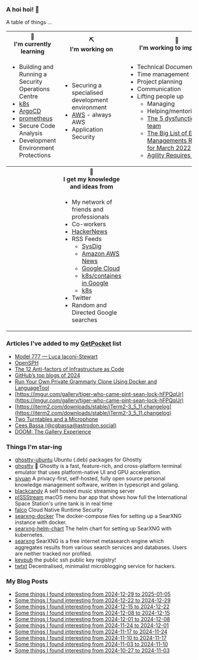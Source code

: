 ### A hoi hoi! 👋

A table of things ...

<table>
    <tr>
        <th>🌱<br/>I'm currently learning</th>
        <th>⛏<br/> I'm working on</th>
        <th>🚧<br/>I'm working to improve on</th>
    </tr>
    <tr>
        <td>
            <ul>
                <li>Building and Running a Security Operations Centre</li>
                <li><a href="https://kubernetes.io/">k8s</a></li>
                <li><a href="https://argoproj.github.io/">ArgoCD</a></li>
                <li><a href="https://prometheus.io/">prometheus</a></li>
                <li>Secure Code Analysis</li>
                <li>Development Environment Protections</li>
            </ul>
        </td>
        <td>
            <ul>
                <li>Securing a specialised development environment</li>
                <li><a href="https://aws.amazon.com/">AWS</a> - always AWS</li>
                <li>Application Security</li>
            </ul>
        </td>
        <td>
            <ul>
                <li>Technical Documentation</li>
                <li>Time management</li>
                <li>Project planning</li>
                <li>Communication</li>
                <li>Lifting people up
                    <ul>
                      <li>Managing</li>
                      <li>Helping/mentoring/coaching</li>
                      <li><a href="https://valid.com/5-dysfunctions-of-a-team/">The 5 dysfunctions of a team</a></li>
                      <li><a href="https://practicallyleading.dev/the-big-list-of-engineering-management-resources-march-2022">The Big List of Engineering Managements Resources - for March 2022</a></li>
                      <li><a href="https://www.industriallogic.com/blog/agility-requires-balance/">Agility Requires Balance</a></li>
                    </ul>
                </li>
            </ul>
        </td>
    </tr>
    <tr>
        <th>&nbsp;</th>
        <th>🏫<br/>I get my knowledge and ideas from</th>
        <th>&nbsp;</th>
    </tr>
    <tr>
        <td>&nbsp;</td>
        <td>
            <ul>
                <li>My network of friends and professionals</li>
                <li>Co-workers</li>
                <li><a href="https://news.ycombinator.com/">HackerNews</a></li>
                <li>RSS Feeds
                    <ul>
                        <li><a href="http://fetchrss.com/rss/5b4e9e358a93f8cc058b4567960404014.xml">SysDig</a></li>
                        <li><a href="https://aws.amazon.com/new/feed/">Amazon AWS News</a></li>
                        <li><a href="https://cloudblog.withgoogle.com/rss/">Google Cloud</a></li>
                        <li><a href="https://cloudblog.withgoogle.com/products/containers-kubernetes/rss/">k8s/containes in Google</a></li>
                        <li><a href="https://kubernetes.io/feed.xml">k8s</a></li>
                    </ul>
                </li>
                <li>Twitter</li>
                <li>Random and Directed Google searches</li>
            </ul>
        </td>
        <td>&nbsp;</td>
    </tr>
</table>

### Articles I've added to my [GetPocket](https://getpocket.com/) list

* [Model 777 — Luca Iaconi-Stewart](https://www.lucaiaconistewart.com/model-777)
* [OpenSPH](https://pavelsevecek.github.io/)
* [The 12 Anti-factors of Infrastructure as Code](https://itnext.io/the-12-anti-factors-of-infrastructure-as-code-acb52fba3ae0)
* [GitHub’s top blogs of 2024](https://github.blog/developer-skills/githubs-top-blog-posts-of-2024/)
* [Run Your Own Private Grammarly Clone Using Docker and LanguageTool](https://www.howtogeek.com/run-your-own-private-grammarly-clone-using-docker-and-languagetool/)
* [https://imgur.com/gallery/tiger-who-came-pint-sean-lock-hFPQqUr](https://imgur.com/gallery/tiger-who-came-pint-sean-lock-hFPQqUr)
* [https://iterm2.com/downloads/stable/iTerm2-3_5_11.changelog](https://iterm2.com/downloads/stable/iTerm2-3_5_11.changelog)
* [Two Turntables and a Microphone](https://goodfuzzysounds.com/ma/docs/funnyversion.htm)
* [Cees Bassa (@cgbassa@astrodon.social)](https://astrodon.social/@cgbassa/113770318993975063)
* [DOOM: The Gallery Experience](https://bobatealee.itch.io/doom-the-gallery-experience)

### Things I'm star-ing

* [ghostty-ubuntu](https://github.com/mkasberg/ghostty-ubuntu)
  Ubuntu (.deb) packages for Ghostty
* [ghostty](https://github.com/ghostty-org/ghostty)
  👻 Ghostty is a fast, feature-rich, and cross-platform terminal emulator that uses platform-native UI and GPU acceleration.
* [siyuan](https://github.com/siyuan-note/siyuan)
  A privacy-first, self-hosted, fully open source personal knowledge management software, written in typescript and golang.
* [blackcandy](https://github.com/blackcandy-org/blackcandy)
  A self hosted music streaming server
* [pISSStream](https://github.com/Jaennaet/pISSStream)
  macOS menu bar app that shows how full the International Space Station's urine tank is in real time
* [falco](https://github.com/falcosecurity/falco)
  Cloud Native Runtime Security
* [searxng-docker](https://github.com/searxng/searxng-docker)
  The docker-compose files for setting up a SearXNG instance with docker.
* [searxng-helm-chart](https://github.com/searxng/searxng-helm-chart)
  The helm chart for setting up SearXNG with kubernetes.
* [searxng](https://github.com/searxng/searxng)
  SearXNG is a free internet metasearch engine which aggregates results from various search services and databases. Users are neither tracked nor profiled.
* [keypub](https://github.com/skariel/keypub)
  the public ssh public key registry!
* [twtxt](https://github.com/buckket/twtxt)
  Decentralised, minimalist microblogging service for hackers.

### My Blog Posts

* [Some things I found interesting from 2024-12-29 to 2025-01-05](https://pgmac.net.au/last-week/2025/01/05/interesting-last-week.html)
* [Some things I found interesting from 2024-12-22 to 2024-12-29](https://pgmac.net.au/last-week/2024/12/29/interesting-last-week.html)
* [Some things I found interesting from 2024-12-15 to 2024-12-22](https://pgmac.net.au/last-week/2024/12/22/interesting-last-week.html)
* [Some things I found interesting from 2024-12-08 to 2024-12-15](https://pgmac.net.au/last-week/2024/12/15/interesting-last-week.html)
* [Some things I found interesting from 2024-12-01 to 2024-12-08](https://pgmac.net.au/last-week/2024/12/08/interesting-last-week.html)
* [Some things I found interesting from 2024-11-24 to 2024-12-01](https://pgmac.net.au/last-week/2024/12/01/interesting-last-week.html)
* [Some things I found interesting from 2024-11-17 to 2024-11-24](https://pgmac.net.au/last-week/2024/11/24/interesting-last-week.html)
* [Some things I found interesting from 2024-11-10 to 2024-11-17](https://pgmac.net.au/last-week/2024/11/17/interesting-last-week.html)
* [Some things I found interesting from 2024-11-03 to 2024-11-10](https://pgmac.net.au/last-week/2024/11/10/interesting-last-week.html)
* [Some things I found interesting from 2024-10-27 to 2024-11-03](https://pgmac.net.au/last-week/2024/11/03/interesting-last-week.html)
